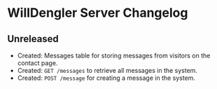 # WillDengler Server Changelog

Unreleased
---------------------
* Created: Messages table for storing messages from visitors on the contact page.
* Created: `GET /messages` to retrieve all messages in the system.
* Created: `POST /message` for creating a message in the system.
